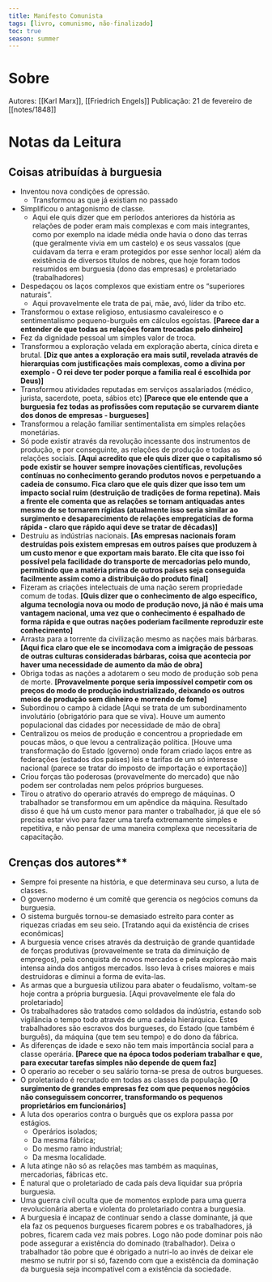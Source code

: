 ```yaml
---
title: Manifesto Comunista
tags: [livro, comunismo, não-finalizado]
toc: true
season: summer
---
```

# Sobre
Autores: [[Karl Marx]], [[Friedrich Engels]]
Publicação: 21 de fevereiro de [[notes/1848]]

# Notas da Leitura
## Coisas atribuídas à burguesia
* Inventou nova condições de opressão.
  * Transformou as que já existiam no passado
* Simplificou o antagonismo de classe.
  * Aqui ele quis dizer que em períodos anteriores da história as relações de poder eram mais complexas e com mais integrantes, como por exemplo na idade média onde havia o dono das terras (que geralmente vivia em um castelo) e os seus vassalos (que cuidavam da terra e eram protegidos por esse senhor local) além da existência de diversos títulos de nobres, que hoje foram todos resumidos em burguesia (dono das empresas) e proletariado (trabalhadores)
* Despedaçou os laços complexos que existiam entre os “superiores naturais”.
  * Aqui provavelmente ele trata de pai, mãe, avó, líder da tribo etc.
* Transformou o extase religioso, entusiasmo cavaleiresco e o sentimentalismo pequeno-burguês em cálculos egoístas. **[Parece dar a entender de que todas as relações foram trocadas pelo dinheiro]**
* Fez da dignidade pessoal um simples valor de troca.
* Transformou a exploração velada em exploração aberta, cínica direta e brutal. **[Diz que antes a exploração era mais sutil, revelada através de hierarquias com justificações mais complexas, como a divina por exemplo - O rei deve ter poder porque a familia real é escolhida por Deus)]**
* Transformou atividades reputadas em serviços assalariados (médico, jurista, sacerdote, poeta, sábios etc) **[Parece que ele entende que a burguesia fez todas as profissões com reputação se curvarem diante dos donos de empresas - burgueses]**
* Transformou a relação familiar sentimentalista em simples relações monetárias.
* Só pode existir através da revolução incessante dos instrumentos de produção, e por conseguinte, as relações de produção e todas as relações sociais. **[Aqui acredito que ele quis dizer que o capitalismo só pode existir se houver sempre inovações científicas, revoluções contínuas no conhecimento gerando produtos novos e perpetuando a cadeia de consumo. Fica claro que ele quis dizer que isso tem  um impacto social ruim (destruição de tradições de forma repetina). Mais a frente ele comenta que as relações se tornam antiquadas antes mesmo de se tornarem rígidas (atualmente isso seria similar ao surgimento e desaparecimento de relações empregatícias de forma rápida - claro que rápido aqui deve se tratar de décadas)]**
* Destruiu as indústrias nacionais. **[As empresas nacionais foram destruídas pois existem empresas em outros países que produzem à um custo menor e que exportam mais barato. Ele cita que isso foi possível pela facilidade do transporte de mercadorias pelo mundo, permitindo que a matéria prima de outros países seja conseguida facilmente assim como a distribuição do produto final]**
* Fizeram as criações intelectuais de uma nação serem propriedade comum de todas. **[Quis dizer que o conhecimento de algo específico, alguma tecnologia nova ou modo de produção novo, já não é mais uma vantagem nacional, uma vez que o conhecimento é espalhado de forma rápida e que outras nações poderiam facilmente reproduzir este conhecimento]**
* Arrasta para a torrente da civilização mesmo as nações mais bárbaras. **[Aqui fica claro que ele se incomodava com a imigração de pessoas de outras culturas consideradas bárbaras, coisa que acontecia por haver uma necessidade de aumento da mão de obra]**
* Obriga todas as nações a adotarem o seu modo de produção sob pena de morte. **[Provavelmente porque seria impossível competir com os preços do modo de produção industrializado, deixando os outros meios de produção sem dinheiro e morrendo de fome]**
* Subordinou o campo à cidade [Aqui se trata de um subordinamento involutário (obrigatório para que se viva). Houve um aumento populacional das cidades por necessidade de mão de obra]
* Centralizou os meios de produção e concentrou a propriedade em poucas mãos, o que levou a centralização política. [Houve uma transformação do Estado (governo) onde foram criado laços entre as federações (estados dos países) leis e tarifas de um só interesse nacional (parece se tratar do imposto de importação e exportação)]
* Criou forças tão poderosas (provavelmente do mercado) que não podem ser controladas nem pelos próprios burgueses.
* Tirou o atrativo do operario através do emprego de máquinas. O trabalhador se transformou em um apêndice da máquina. Resultado disso é que há um custo menor para manter o trabalhador, já que ele só precisa estar vivo para fazer uma tarefa extremamente simples e repetitiva, e não pensar de uma maneira complexa que necessitaria de capacitação.

## Crenças dos autores**

* Sempre foi presente na história, e que determinava seu curso, a luta de classes.
* O governo moderno é um comitê que gerencia os negócios comuns da burguesia.
* O sistema burguês tornou-se demasiado estreito para conter as riquezas criadas em seu seio. [Tratando aqui da existência de crises econômicas]
* A burguesia vence crises através da destruição de grande quantidade de forças produtivas (provavelmente se trata da diminuição de empregos), pela conquista de novos mercados e pela exploração mais intensa ainda dos antigos mercados. Isso leva à crises maiores e mais destruidoras e diminui a forma de evita-las.
* As armas que a burguesia utilizou para abater o feudalismo, voltam-se hoje contra a própria burguesia. [Aqui provavelmente ele fala do proletariado]
* Os trabalhadores são tratados como soldados da indústria, estando sob vigilância o tempo todo através de uma cadeia hierárquica. Estes trabalhadores são escravos dos burgueses, do Estado (que também é burguês), da máquina (que tem seu tempo) e do dono da fábrica.
* As diferenças de idade e sexo não tem mais importância social para a classe operária. **[Parece que na época todos poderiam trabalhar e que, para executar tarefas simples não depende de quem faz]**
* O operario ao receber o seu salário torna-se presa de outros burgueses.
* O proletariado é recrutado em todas as classes da população. **[O surgimento de grandes empresas fez com que pequenos negócios não conseguissem concorrer, transformando os pequenos proprietários em funcionários]**
* A luta dos operarios contra o burguês que os explora passa por estágios.
  * Operários isolados;
  * Da mesma fábrica;
  * Do mesmo ramo industrial;
  * Da mesma localidade.
* A luta atinge não só as relações mas também as maquinas, mercadorias, fábricas etc.
* É natural que o proletariado de cada país deva liquidar sua própria burguesia.
* Uma guerra civíl oculta que de momentos explode para uma guerra revolucionária aberta e violenta do proletariado contra a burguesia.
* A burguesia é incapaz de continuar sendo a classe dominante, já que ela faz os pequenos burgueses ficarem pobres e os trabalhadores, já pobres, ficarem cada vez mais pobres. Logo não pode dominar pois não pode assegurar a existência do dominado (trabalhador). Deixa o trabalhador tão pobre que é obrigado a nutri-lo ao invés de deixar ele mesmo se nutrir por si só, fazendo com que a existência da dominação da burguesia seja incompatível com a existência da sociedade.